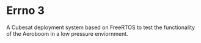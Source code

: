 # Errno 3


A Cubesat deployment system based on FreeRTOS to test the functionality of the Aeroboom in a low pressure enviornment. 
